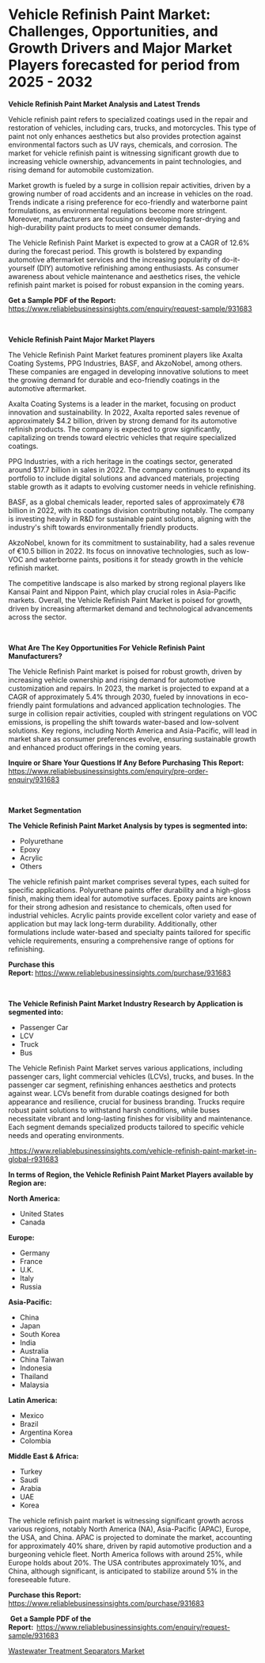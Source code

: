 <p><h1>Vehicle Refinish Paint Market: Challenges, Opportunities, and Growth Drivers and Major Market Players forecasted for period from 2025 - 2032</h1></p><p><strong>Vehicle Refinish Paint Market Analysis and Latest Trends</strong></p>
<p><p>Vehicle refinish paint refers to specialized coatings used in the repair and restoration of vehicles, including cars, trucks, and motorcycles. This type of paint not only enhances aesthetics but also provides protection against environmental factors such as UV rays, chemicals, and corrosion. The market for vehicle refinish paint is witnessing significant growth due to increasing vehicle ownership, advancements in paint technologies, and rising demand for automobile customization.</p><p>Market growth is fueled by a surge in collision repair activities, driven by a growing number of road accidents and an increase in vehicles on the road. Trends indicate a rising preference for eco-friendly and waterborne paint formulations, as environmental regulations become more stringent. Moreover, manufacturers are focusing on developing faster-drying and high-durability paint products to meet consumer demands.</p><p>The Vehicle Refinish Paint Market is expected to grow at a CAGR of 12.6% during the forecast period. This growth is bolstered by expanding automotive aftermarket services and the increasing popularity of do-it-yourself (DIY) automotive refinishing among enthusiasts. As consumer awareness about vehicle maintenance and aesthetics rises, the vehicle refinish paint market is poised for robust expansion in the coming years.</p></p>
<p><strong>Get a Sample PDF of the Report:&nbsp;</strong> <a href="https://www.reliablebusinessinsights.com/enquiry/request-sample/931683?utm_campaign=3362&utm_medium=2&utm_source=Github&utm_content=ia&utm_term=21032025&utm_id=vehicle-refinish-paint">https://www.reliablebusinessinsights.com/enquiry/request-sample/931683</a></p>
<p>&nbsp;</p>
<p><strong>Vehicle Refinish Paint Major Market Players</strong></p>
<p><p>The Vehicle Refinish Paint Market features prominent players like Axalta Coating Systems, PPG Industries, BASF, and AkzoNobel, among others. These companies are engaged in developing innovative solutions to meet the growing demand for durable and eco-friendly coatings in the automotive aftermarket.</p><p>Axalta Coating Systems is a leader in the market, focusing on product innovation and sustainability. In 2022, Axalta reported sales revenue of approximately $4.2 billion, driven by strong demand for its automotive refinish products. The company is expected to grow significantly, capitalizing on trends toward electric vehicles that require specialized coatings.</p><p>PPG Industries, with a rich heritage in the coatings sector, generated around $17.7 billion in sales in 2022. The company continues to expand its portfolio to include digital solutions and advanced materials, projecting stable growth as it adapts to evolving customer needs in vehicle refinishing.</p><p>BASF, as a global chemicals leader, reported sales of approximately €78 billion in 2022, with its coatings division contributing notably. The company is investing heavily in R&D for sustainable paint solutions, aligning with the industry's shift towards environmentally friendly products.</p><p>AkzoNobel, known for its commitment to sustainability, had a sales revenue of €10.5 billion in 2022. Its focus on innovative technologies, such as low-VOC and waterborne paints, positions it for steady growth in the vehicle refinish market.</p><p>The competitive landscape is also marked by strong regional players like Kansai Paint and Nippon Paint, which play crucial roles in Asia-Pacific markets. Overall, the Vehicle Refinish Paint Market is poised for growth, driven by increasing aftermarket demand and technological advancements across the sector.</p></p>
<p>&nbsp;</p>
<p><strong>What Are The Key Opportunities For Vehicle Refinish Paint Manufacturers?</strong></p>
<p><p>The Vehicle Refinish Paint market is poised for robust growth, driven by increasing vehicle ownership and rising demand for automotive customization and repairs. In 2023, the market is projected to expand at a CAGR of approximately 5.4% through 2030, fueled by innovations in eco-friendly paint formulations and advanced application technologies. The surge in collision repair activities, coupled with stringent regulations on VOC emissions, is propelling the shift towards water-based and low-solvent solutions. Key regions, including North America and Asia-Pacific, will lead in market share as consumer preferences evolve, ensuring sustainable growth and enhanced product offerings in the coming years.</p></p>
<p><strong>Inquire or Share Your Questions If Any Before Purchasing This Report:</strong> <a href="https://www.reliablebusinessinsights.com/enquiry/pre-order-enquiry/931683?utm_campaign=3362&utm_medium=2&utm_source=Github&utm_content=ia&utm_term=21032025&utm_id=vehicle-refinish-paint">https://www.reliablebusinessinsights.com/enquiry/pre-order-enquiry/931683</a></p>
<p>&nbsp;</p>
<p><strong>Market Segmentation</strong></p>
<p><strong>The Vehicle Refinish Paint Market Analysis by types is segmented into:</strong></p>
<p><ul><li>Polyurethane</li><li>Epoxy</li><li>Acrylic</li><li>Others</li></ul></p>
<p><p>The vehicle refinish paint market comprises several types, each suited for specific applications. Polyurethane paints offer durability and a high-gloss finish, making them ideal for automotive surfaces. Epoxy paints are known for their strong adhesion and resistance to chemicals, often used for industrial vehicles. Acrylic paints provide excellent color variety and ease of application but may lack long-term durability. Additionally, other formulations include water-based and specialty paints tailored for specific vehicle requirements, ensuring a comprehensive range of options for refinishing.</p></p>
<p><strong>Purchase this Report:&nbsp;</strong><a href="https://www.reliablebusinessinsights.com/purchase/931683?utm_campaign=3362&utm_medium=2&utm_source=Github&utm_content=ia&utm_term=21032025&utm_id=vehicle-refinish-paint">https://www.reliablebusinessinsights.com/purchase/931683</a></p>
<p>&nbsp;</p>
<p><strong>The Vehicle Refinish Paint Market Industry Research by Application is segmented into:</strong></p>
<p><ul><li>Passenger Car</li><li>LCV</li><li>Truck</li><li>Bus</li></ul></p>
<p><p>The Vehicle Refinish Paint Market serves various applications, including passenger cars, light commercial vehicles (LCVs), trucks, and buses. In the passenger car segment, refinishing enhances aesthetics and protects against wear. LCVs benefit from durable coatings designed for both appearance and resilience, crucial for business branding. Trucks require robust paint solutions to withstand harsh conditions, while buses necessitate vibrant and long-lasting finishes for visibility and maintenance. Each segment demands specialized products tailored to specific vehicle needs and operating environments.</p></p>
<p><a href="https://www.reliablebusinessinsights.com/vehicle-refinish-paint-market-in-global-r931683?utm_campaign=3362&utm_medium=2&utm_source=Github&utm_content=ia&utm_term=21032025&utm_id=vehicle-refinish-paint">&nbsp;https://www.reliablebusinessinsights.com/vehicle-refinish-paint-market-in-global-r931683</a></p>
<p><strong>In terms of Region, the Vehicle Refinish Paint Market Players available by Region are:</strong></p>
<p>
    <p> <strong> North America: </strong>
        <ul>
            <li>United States</li>
            <li>Canada</li>
        </ul>
        </p> 
    <p> <strong> Europe: </strong>
        <ul>
            <li>Germany</li>
            <li>France</li>
            <li>U.K.</li>
            <li>Italy</li>
            <li>Russia</li>
        </ul>
        </p> 
    <p> <strong> Asia-Pacific: </strong>
        <ul>
            <li>China</li>
            <li>Japan</li>
            <li>South Korea</li>
            <li>India</li>
            <li>Australia</li>
            <li>China Taiwan</li>
            <li>Indonesia</li>
            <li>Thailand</li>
            <li>Malaysia</li>
        </ul>
        </p> 
    <p> <strong> Latin America: </strong>
        <ul>
            <li>Mexico</li>
            <li>Brazil</li>
            <li>Argentina Korea</li>
            <li>Colombia</li>
        </ul>
        </p> 
    <p> <strong> Middle East & Africa: </strong>
        <ul>
            <li>Turkey</li>
            <li>Saudi</li>
            <li>Arabia</li>
            <li>UAE</li>
            <li>Korea</li>
        </ul>
    </p>
    </p>
<p><p>The vehicle refinish paint market is witnessing significant growth across various regions, notably North America (NA), Asia-Pacific (APAC), Europe, the USA, and China. APAC is projected to dominate the market, accounting for approximately 40% share, driven by rapid automotive production and a burgeoning vehicle fleet. North America follows with around 25%, while Europe holds about 20%. The USA contributes approximately 10%, and China, although significant, is anticipated to stabilize around 5% in the foreseeable future.</p></p>
<p><strong>Purchase this Report: </strong><a href="https://www.reliablebusinessinsights.com/purchase/931683?utm_campaign=3362&utm_medium=2&utm_source=Github&utm_content=ia&utm_term=21032025&utm_id=vehicle-refinish-paint">https://www.reliablebusinessinsights.com/purchase/931683</a></p>
<p>&nbsp;<strong>Get a Sample PDF of the Report:&nbsp;&nbsp;</strong><a href="https://www.reliablebusinessinsights.com/enquiry/request-sample/931683?utm_campaign=3362&utm_medium=2&utm_source=Github&utm_content=ia&utm_term=21032025&utm_id=vehicle-refinish-paint">https://www.reliablebusinessinsights.com/enquiry/request-sample/931683</a></p>
<p><strong></strong></p>
<p><p><a href="https://github.com/iquiseeboli/Market-Research-Report-List-1/blob/main/wastewater-treatment-separators-market.md?utm_campaign=3362&utm_medium=2&utm_source=Github&utm_content=ia&utm_term=21032025&utm_id=vehicle-refinish-paint">Wastewater Treatment Separators Market</a></p></p>